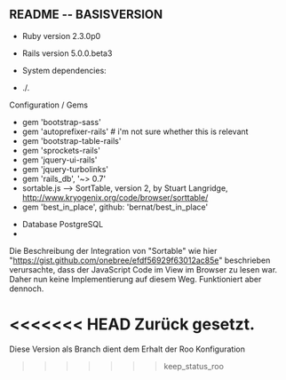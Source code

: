 ## README -- BASISVERSION

* Ruby version 2.3.0p0
* Rails version 5.0.0.beta3

* System dependencies:
* ./.

Configuration / Gems
- gem 'bootstrap-sass'
- gem 'autoprefixer-rails' # i'm not sure whether this is relevant
- gem 'bootstrap-table-rails'
- gem 'sprockets-rails'
- gem 'jquery-ui-rails'
- gem 'jquery-turbolinks'
- gem 'rails_db', '~> 0.7'
- sortable.js --> SortTable, version 2, by Stuart Langridge, http://www.kryogenix.org/code/browser/sorttable/
- gem 'best_in_place', github: 'bernat/best_in_place'

* Database PostgreSQL
* 

Die Beschreibung der Integration von "Sortable" wie 
hier "https://gist.github.com/onebree/efdf56929f63012ac85e" beschrieben 
verursachte, dass der JavaScript Code im View im Browser zu lesen war. Daher
nun keine Implementierung auf diesem Weg. Funktioniert aber dennoch.

<<<<<<< HEAD
Zurück gesetzt.
=======
Diese Version als Branch dient dem Erhalt der Roo Konfiguration
>>>>>>> keep_status_roo
